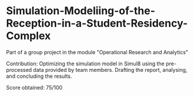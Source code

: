 # Simulation-Modeliing-of-the-Reception-in-a-Student-Residency-Complex

Part of a group project in the module "Operational Research and Analytics"

Contribution: Optimizing the simulation model in Simul8 using the pre-processed data provided by team members. Drafting the report, analysing, and concluding the results.

Score obtained: 75/100
